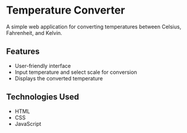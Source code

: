 # Temperature Converter

A simple web application for converting temperatures between Celsius, Fahrenheit, and Kelvin.

## Features

- User-friendly interface
- Input temperature and select scale for conversion
- Displays the converted temperature

## Technologies Used

- HTML
- CSS
- JavaScript
